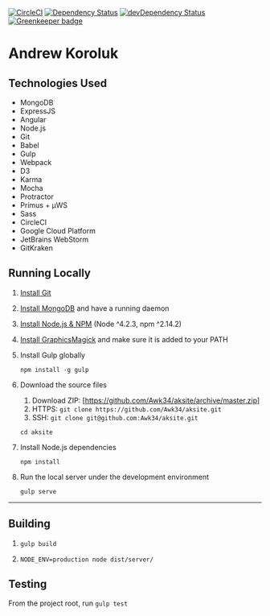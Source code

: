 [![CircleCI](https://circleci.com/gh/Awk34/aksite.svg?style=svg)](https://circleci.com/gh/Awk34/aksite)
[![Dependency Status](https://david-dm.org/awk34/aksite.svg)](https://david-dm.org/awk34/aksite)
[![devDependency Status](https://david-dm.org/awk34/aksite/dev-status.svg)](https://david-dm.org/awk34/aksite#info=devDependencies)
[![Greenkeeper badge](https://badges.greenkeeper.io/Awk34/aksite.svg)](https://greenkeeper.io/)

Andrew Koroluk
===================

## Technologies Used

* MongoDB
* ExpressJS
* Angular
* Node.js
* Git
* Babel
* Gulp
* Webpack
* D3
* Karma
* Mocha
* Protractor
* Primus + µWS
* Sass
* CircleCI
* Google Cloud Platform
* JetBrains WebStorm
* GitKraken

## Running Locally
1. [Install Git](http://www.git-scm.com/downloads)

2. [Install MongoDB](https://www.mongodb.org/downloads) and have a running daemon

3. [Install Node.js & NPM](http://nodejs.org/download/) (Node ^4.2.3, npm ^2.14.2)

4. [Install GraphicsMagick](http://www.graphicsmagick.org/) and make sure it is added to your PATH

5. Install Gulp globally

	`npm install -g gulp`

6. Download the source files
    1. Download ZIP: [https://github.com/Awk34/aksite/archive/master.zip]
    2. HTTPS:  `git clone https://github.com/Awk34/aksite.git`
    3. SSH: `git clone git@github.com:Awk34/aksite.git`

	`cd aksite`

7. Install Node.js dependencies

	`npm install`

8.  Run the local server under the development environment

	`gulp serve`

-----

## Building

1. `gulp build`

2. `NODE_ENV=production node dist/server/`

## Testing

From the project root, run `gulp test`
